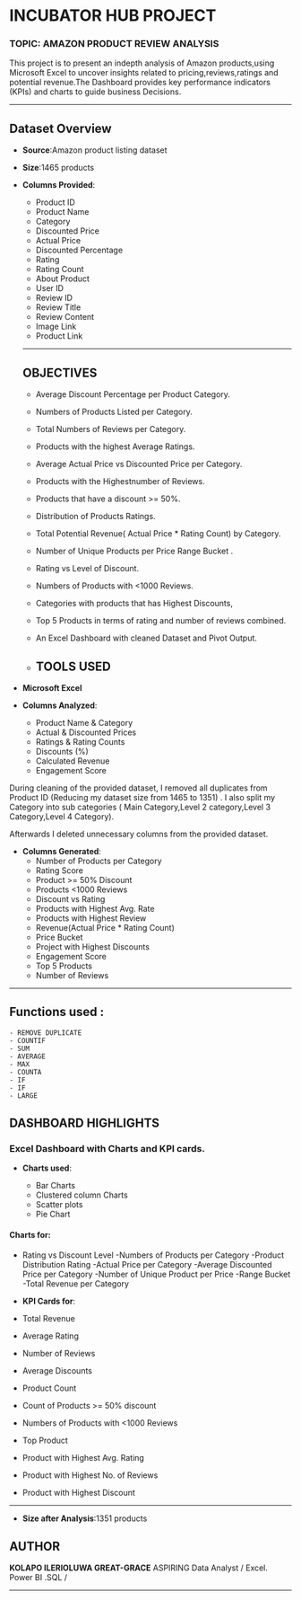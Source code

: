 # INCUBATOR HUB PROJECT
### TOPIC: AMAZON PRODUCT REVIEW ANALYSIS

This project is to present an indepth analysis of Amazon products,using Microsoft Excel to uncover insights related to pricing,reviews,ratings and potential revenue.The Dashboard provides key performance indicators (KPIs) and charts to guide business Decisions.

---

## Dataset Overview

- **Source**:Amazon product listing dataset 
- **Size**:1465 products
- **Columns Provided**:
  - Product ID
  - Product Name
  - Category
  - Discounted Price
  - Actual Price
  - Discounted Percentage
  - Rating
  - Rating Count
  - About Product
  - User ID
  - Review ID
  - Review Title
  - Review Content
  - Image Link
  - Product Link
 
  ---

  ## OBJECTIVES

  - Average Discount Percentage per Product Category.
  - Numbers of Products Listed per Category.
  - Total Numbers of Reviews per Category.
  - Products with the highest Average Ratings.
  - Average Actual Price vs Discounted Price per Category.
  - Products with the Highestnumber of Reviews.
  - Products that have a discount >= 50%.
  - Distribution of Products Ratings.
  - Total Potential Revenue( Actual Price * Rating Count) by Category.
  - Number of Unique Products per Price Range Bucket .
  - Rating vs Level of Discount.
  - Numbers of Products with <1000 Reviews.
  - Categories with products that has Highest Discounts,
  - Top 5 Products in terms of rating and number of reviews combined.
  - An Excel Dashboard with cleaned Dataset and Pivot Output.
 
  -  ## TOOLS USED

- **Microsoft Excel**
  
- **Columns Analyzed**:
  - Product Name & Category
  - Actual & Discounted Prices
  - Ratings & Rating Counts
  - Discounts (%)
  - Calculated Revenue
  - Engagement Score
    
During cleaning of the provided dataset, I removed all duplicates from Product ID (Reducing my dataset size from 1465 to 1351) . I also split my Category into sub categories ( Main Category,Level 2 category,Level 3 Category,Level 4 Category).
  
Afterwards I deleted unnecessary columns from the provided dataset.
    
- **Columns Generated**:
  - Number of Products per Category
  - Rating Score
  - Product >= 50% Discount
  - Products <1000 Reviews
  - Discount vs Rating
  - Products with Highest Avg. Rate
  - Products with Highest Review
  - Revenue(Actual Price * Rating Count)
  - Price Bucket
  - Project with Highest Discounts
  - Engagement Score
  - Top 5 Products
  - Number of Reviews

---

##  Functions used :
    - REMOVE DUPLICATE
    - COUNTIF
    - SUM
    - AVERAGE
    - MAX
    - COUNTA
    - IF
    - IF
    - LARGE

    
  ## DASHBOARD HIGHLIGHTS

  ### Excel Dashboard with Charts and KPI cards.
    
 - **Charts used**:
   
   - Bar Charts
   - Clustered column Charts
   - Scatter plots
   - Pie Chart

  #### Charts for:
 - Rating vs Discount Level
 -Numbers of Products per Category
 -Product Distribution Rating
 -Actual Price per Category
 -Average Discounted Price per Category
 -Number of Unique Product per Price
 -Range Bucket
 -Total Revenue per Category
     
 - **KPI Cards for**:

 - Total Revenue
 - Average Rating
 - Number of Reviews
 - Average Discounts
 - Product Count
 - Count of Products >= 50% discount
 - Numbers of Products with <1000 Reviews
 - Top Product
 - Product with Highest Avg. Rating
 - Product with Highest No. of Reviews
 - Product with Highest Discount

---

- **Size after Analysis**:1351 products

## AUTHOR

**KOLAPO ILERIOLUWA GREAT-GRACE**
ASPIRING Data Analyst / Excel. Power BI .SQL /

---







 
   
